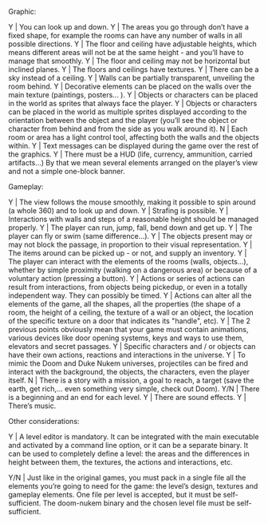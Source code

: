 
Graphic:

Y	|	You can look up and down.
Y	|	The areas you go through don’t have a fixed shape, for example the rooms can have any number of walls in all possible directions.
Y	|	The floor and ceiling have adjustable heights, which means different areas will not be at the same height - and you’ll have to manage that smoothly.
Y	|	The floor and ceiling may not be horizontal but inclined planes.
Y	|	The floors and ceilings have textures.
Y	|	There can be a sky instead of a ceiling.
Y	|	Walls can be partially transparent, unveiling the room behind.
Y	|	Decorative elements can be placed on the walls over the main texture (paintings, posters... ).
Y	|	Objects or characters can be placed in the world as sprites that always face the player.
Y	|	Objects or characters can be placed in the world as multiple sprites displayed according to the orientation between the object and the player (you’ll see the object or character from behind and from the side as you walk around it).
N	|	Each room or area has a light control tool, affecting both the walls and the objects within.
Y	|	Text messages can be displayed during the game over the rest of the graphics.
Y	|	There must be a HUD (life, currency, ammunition, carried artifacts...) By that we mean several elements arranged on the player’s view and not a simple one-block banner.

Gameplay:

Y	|	The view follows the mouse smoothly, making it possible to spin around (a whole 360) and to look up and down.
Y	|	Strafing is possible.
Y	|	Interactions with walls and steps of a reasonable height should be managed properly.
Y	|	The player can run, jump, fall, bend down and get up.
Y	|	The player can fly or swim (same difference...).
Y	|	The objects present may or may not block the passage, in proportion to their visual representation.
Y	|	The items around can be picked up - or not, and supply an inventory.
Y	|	The player can interact with the elements of the rooms (walls, objects...), whether by simple proximity (walking on a dangerous area) or because of a voluntary action (pressing a button).
Y	|	Actions or series of actions can result from interactions, from objects being pickedup, or even in a totally independent way. They can possibly be timed.
Y	|	Actions can alter all the elements of the game, all the shapes, all the properties (the shape of a room, the height of a ceiling, the texture of a wall or an object, the location of the specific texture on a door that indicates its "handle", etc).
Y	|	The 2 previous points obviously mean that your game must contain animations, various devices like door opening systems, keys and ways to use them, elevators and secret passages.
Y	|	Specific characters and / or objects can have their own actions, reactions and interactions in the universe.
Y	|	To mimic the Doom and Duke Nukem universes, projectiles can be fired and interact with the background, the objects, the characters, even the player itself.
N	|	There is a story with a mission, a goal to reach, a target (save the earth, get rich,... even something very simple, check out Doom).
Y/N |	There is a beginning and an end for each level.
Y 	|	There are sound effects.
Y 	|	There’s music.

Other considerations:

Y	|	A level editor is mandatory. It can be integrated with the main executable and
		activated by a command line option, or it can be a separate binary. It can be used
		to completely define a level: the areas and the differences in height between them,
		the textures, the actions and interactions, etc.

Y/N	|	Just like in the original games, you must pack in a single file all the elements you’re
		going to need for the game: the level’s design, textures and gameplay elements.
		One file per level is accepted, but it must be self-sufficient. The doom-nukem binary
		and the chosen level file must be self-sufficient.
